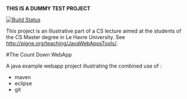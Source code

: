 **THIS IS A DUMMY TEST PROJECT**

[![Build Status](https://travis-ci.org/pigne/CountDownWebApp.svg?branch=ci)](https://travis-ci.org/pigne/CountDownWebApp)

This project is an illustrative part of a CS lecture aimed at the students of the CS Master degree in Le Havre University. See http://pigne.org/teaching/JavaWebAppsTools/.

#The Count Down WebApp

A java example webapp project illustrating the combined use of :

- maven
- eclipse
- git
